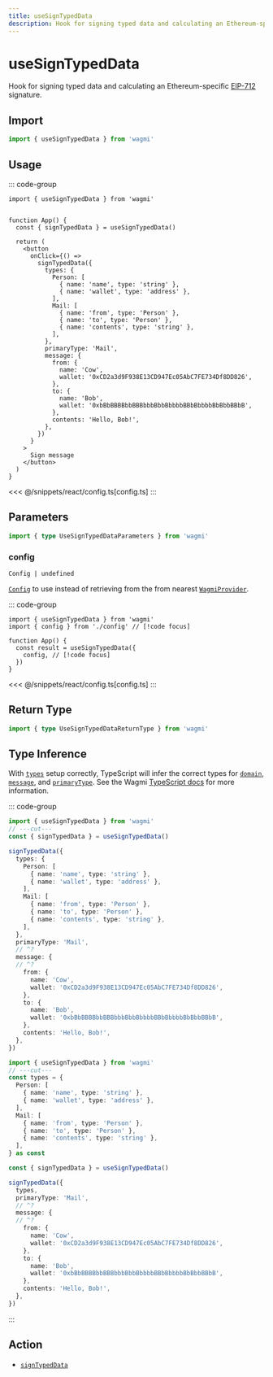 ```yaml
---
title: useSignTypedData
description: Hook for signing typed data and calculating an Ethereum-specific EIP-712 signature.
---
```


<script setup>
const packageName = 'wagmi'
const actionName = 'signTypedData'
const typeName = 'SignTypedData'
const mutate = 'signTypedData'
const TData = 'SignTypedDataData'
const TError = 'SignTypedDataError'
const TVariables = 'SignTypedDataVariables'
</script>

# useSignTypedData

Hook for signing typed data and calculating an Ethereum-specific [EIP-712](https://eips.ethereum.org/EIPS/eip-712) signature.

## Import

```ts
import { useSignTypedData } from 'wagmi'
```

## Usage

::: code-group
```tsx [index.tsx]
import { useSignTypedData } from 'wagmi'


function App() {
  const { signTypedData } = useSignTypedData()

  return (
    <button
      onClick={() =>
        signTypedData({
          types: {
            Person: [
              { name: 'name', type: 'string' },
              { name: 'wallet', type: 'address' },
            ],
            Mail: [
              { name: 'from', type: 'Person' },
              { name: 'to', type: 'Person' },
              { name: 'contents', type: 'string' },
            ],
          },
          primaryType: 'Mail',
          message: {
            from: {
              name: 'Cow',
              wallet: '0xCD2a3d9F938E13CD947Ec05AbC7FE734Df8DD826',
            },
            to: {
              name: 'Bob',
              wallet: '0xbBbBBBBbbBBBbbbBbbBbbbbBBbBbbbbBbBbbBBbB',
            },
            contents: 'Hello, Bob!',
          },
        })
      }
    >
      Sign message
    </button>
  )
}
```
<<< @/snippets/react/config.ts[config.ts]
:::

## Parameters

```ts
import { type UseSignTypedDataParameters } from 'wagmi'
```

### config

`Config | undefined`

[`Config`](/react/api/createConfig#config) to use instead of retrieving from the from nearest [`WagmiProvider`](/react/WagmiProvider).

::: code-group
```tsx [index.tsx]
import { useSignTypedData } from 'wagmi'
import { config } from './config' // [!code focus]

function App() {
  const result = useSignTypedData({
    config, // [!code focus]
  })
}
```
<<< @/snippets/react/config.ts[config.ts]
:::

<!--@include: @shared/mutation-options.md-->

## Return Type

```ts
import { type UseSignTypedDataReturnType } from 'wagmi'
```

<!--@include: @shared/mutation-result.md-->

<!--@include: @shared/mutation-imports.md-->

## Type Inference

With [`types`](/core/api/actions/signTypedData#types) setup correctly, TypeScript will infer the correct types for [`domain`](/core/api/actions/signTypedData#domain), [`message`](/core/api/actions/signTypedData#message), and [`primaryType`](/core/api/actions/signTypedData#primarytype). See the Wagmi [TypeScript docs](/react/typescript) for more information.

::: code-group
```ts twoslash [Inline]
import { useSignTypedData } from 'wagmi'
// ---cut---
const { signTypedData } = useSignTypedData()

signTypedData({
  types: {
    Person: [
      { name: 'name', type: 'string' },
      { name: 'wallet', type: 'address' },
    ],
    Mail: [
      { name: 'from', type: 'Person' },
      { name: 'to', type: 'Person' },
      { name: 'contents', type: 'string' },
    ],
  },
  primaryType: 'Mail',
  // ^?
  message: {
  // ^?
    from: {
      name: 'Cow',
      wallet: '0xCD2a3d9F938E13CD947Ec05AbC7FE734Df8DD826',
    },
    to: {
      name: 'Bob',
      wallet: '0xbBbBBBBbbBBBbbbBbbBbbbbBBbBbbbbBbBbbBBbB',
    },
    contents: 'Hello, Bob!',
  },
})
```
```ts twoslash [Const-Asserted]
import { useSignTypedData } from 'wagmi'
// ---cut---
const types = {
  Person: [
    { name: 'name', type: 'string' },
    { name: 'wallet', type: 'address' },
  ],
  Mail: [
    { name: 'from', type: 'Person' },
    { name: 'to', type: 'Person' },
    { name: 'contents', type: 'string' },
  ],
} as const

const { signTypedData } = useSignTypedData()

signTypedData({
  types,
  primaryType: 'Mail',
  // ^?
  message: {
  // ^?
    from: {
      name: 'Cow',
      wallet: '0xCD2a3d9F938E13CD947Ec05AbC7FE734Df8DD826',
    },
    to: {
      name: 'Bob',
      wallet: '0xbBbBBBBbbBBBbbbBbbBbbbbBBbBbbbbBbBbbBBbB',
    },
    contents: 'Hello, Bob!',
  },
})
```
:::

## Action

- [`signTypedData`](/core/api/actions/signTypedData)
